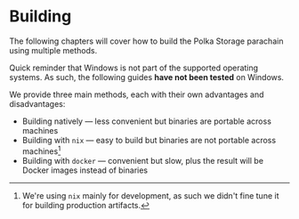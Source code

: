 # Building

The following chapters will cover how to build the Polka Storage parachain using multiple methods.

<div class="warning">
Quick reminder that Windows is not part of the supported operating systems.
As such, the following guides <b>have not been tested</b> on Windows.
</div>

We provide three main methods, each with their own advantages and disadvantages:

* Building natively — less convenient but binaries are portable across machines
* Building with `nix` — easy to build but binaries are not portable across machines[^note]
* Building with `docker` — convenient but slow, plus the result will be Docker images instead of binaries

[^note]: We're using `nix` mainly for development, as such we didn't fine tune it for building production artifacts.
